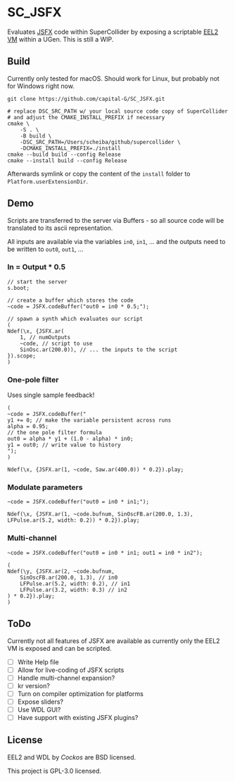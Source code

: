 # SC_JSFX

Evaluates [JSFX](https://www.reaper.fm/sdk/js/js.php) code within SuperCollider by exposing a scriptable [EEL2 VM](https://www.cockos.com/EEL2/) within a UGen.
This is still a WIP.

## Build

Currently only tested for macOS.
Should work for Linux, but probably not for Windows right now.

```shell
git clone https://github.com/capital-G/SC_JSFX.git

# replace DSC_SRC_PATH w/ your local source code copy of SuperCollider
# and adjust the CMAKE_INSTALL_PREFIX if necessary
cmake \
    -S . \
    -B build \
    -DSC_SRC_PATH=/Users/scheiba/github/supercollider \
    -DCMAKE_INSTALL_PREFIX=./install
cmake --build build --config Release
cmake --install build --config Release
```

Afterwards symlink or copy the content of the `install` folder to `Platform.userExtensionDir`.

## Demo

Scripts are transferred to the server via Buffers - so all source code will be translated to its ascii representation.

All inputs are available via the variables `in0`, `in1`, ... and the outputs need to be written to `out0`, `out1`, ...

### In = Output * 0.5

```supercollider
// start the server
s.boot;

// create a buffer which stores the code
~code = JSFX.codeBuffer("out0 = in0 * 0.5;");

// spawn a synth which evaluates our script
(
Ndef(\x, {JSFX.ar(
	1, // numOutputs
	~code, // script to use
	SinOsc.ar(200.0)), // ... the inputs to the script
}).scope;
)
```

### One-pole filter

Uses single sample feedback!

```supercollider
(
~code = JSFX.codeBuffer("
y1 += 0; // make the variable persistent across runs
alpha = 0.95;
// the one pole filter formula
out0 = alpha * y1 + (1.0 - alpha) * in0;
y1 = out0; // write value to history
");
)

Ndef(\x, {JSFX.ar(1, ~code, Saw.ar(400.0)) * 0.2}).play;
```

### Modulate parameters

```supercollider
~code = JSFX.codeBuffer("out0 = in0 * in1;");

Ndef(\x, {JSFX.ar(1, ~code.bufnum, SinOscFB.ar(200.0, 1.3), LFPulse.ar(5.2, width: 0.2)) * 0.2}).play;
```

### Multi-channel

```supercollider
~code = JSFX.codeBuffer("out0 = in0 * in1; out1 = in0 * in2");

(
Ndef(\y, {JSFX.ar(2, ~code.bufnum, 
	SinOscFB.ar(200.0, 1.3), // in0
	LFPulse.ar(5.2, width: 0.2), // in1
	LFPulse.ar(3.2, width: 0.3) // in2
) * 0.2}).play;
)
```


## ToDo

Currently not all features of JSFX are available as currently only the EEL2 VM is exposed and can be scripted.

* [ ] Write Help file
* [ ] Allow for live-coding of JSFX scripts
* [ ] Handle multi-channel expansion?
* [ ] kr version?
* [ ] Turn on compiler optimization for platforms
* [ ] Expose sliders?
* [ ] Use WDL GUI?
* [ ] Have support with existing JSFX plugins?

## License

EEL2 and WDL by *Cockos* are BSD licensed.

This project is GPL-3.0 licensed.
